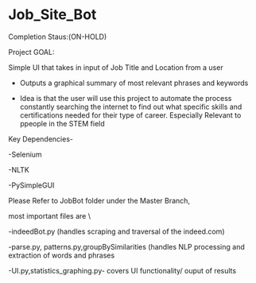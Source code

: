 # Job_Site_Bot


Completion Staus:(ON-HOLD)

Project GOAL:


Simple UI that takes in input of Job Title and Location from a user

- Outputs a graphical summary of most relevant phrases and keywords

- Idea is that the user will use this project to automate the process constantly searching the internet to find out 
what specific skills and certifications needed for their type of career. Especially Relevant to ppeople in the STEM field



Key Dependencies-

-Selenium

-NLTK

-PySimpleGUI






Please Refer to JobBot folder under the Master Branch,


most important files are \

-indeedBot.py (handles scraping and traversal of the indeed.com)

-parse.py, patterns.py,groupBySimilarities (handles NLP processing and extraction of words and phrases


-UI.py,statistics_graphing.py- covers UI functionality/ ouput of results


